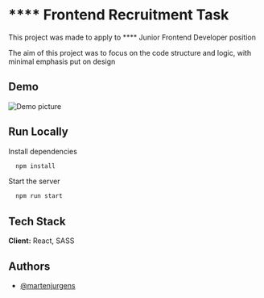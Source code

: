 
# **** Frontend Recruitment Task

This project was made to apply to **** Junior Frontend Developer position

The aim of this project was to focus on the code structure and logic, with minimal emphasis put on design


## Demo

![Demo picture](https://i.imgur.com/MaM51Ku.png)


## Run Locally

Install dependencies

```bash
  npm install
```

Start the server

```bash
  npm run start
```


## Tech Stack

**Client:** React, SASS


## Authors

- [@martenjurgens](https://github.com/martenjurgens)

